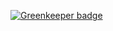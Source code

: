 

[![Greenkeeper badge](https://badges.greenkeeper.io/alexdresko/multiautest.svg)](https://greenkeeper.io/)